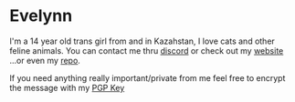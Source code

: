 # Evelynn
I'm a 14 year old trans girl from and in Kazahstan, I love cats and other feline animals.
You can contact me thru [discord](https://discord.com/users/1248689798445666416) or check out my [website](https://evelynn.pw/) 
...or even my [repo](https://discord.com/users/1248689798445666416).

If you need anything really important/private from me feel free to encrypt the message with my [PGP Key](https://evelynn.pw/pgp.asc)

<!---
evelynndevv/evelynndevv is a ✨ special ✨ repository because its `README.md` (this file) appears on your GitHub profile.
You can click the Preview link to take a look at your changes.
--->

